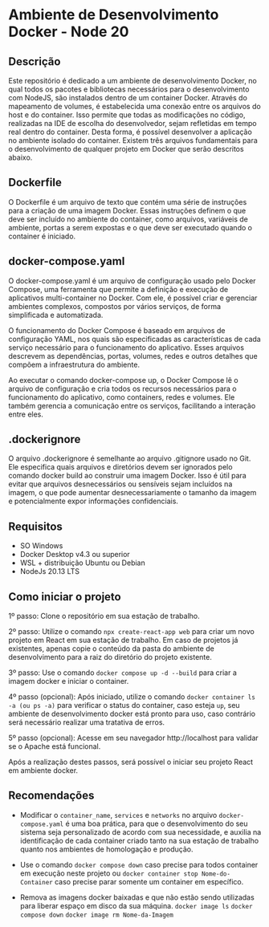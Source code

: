# Ambiente de Desenvolvimento Docker - Node 20

## Descrição
Este repositório é dedicado a um ambiente de desenvolvimento Docker, no qual todos os pacotes e bibliotecas necessários para o desenvolvimento com NodeJS, são instalados dentro de um container Docker. Através do mapeamento de volumes, é estabelecida uma conexão entre os arquivos do host e do container. Isso permite que todas as modificações no código, realizadas na IDE de escolha do desenvolvedor, sejam refletidas em tempo real dentro do container.   Desta forma, é possível desenvolver a aplicação no ambiente isolado do container. Existem três arquivos fundamentais para o desenvolvimento de qualquer projeto em Docker que serão descritos abaixo.

## Dockerfile
O Dockerfile é um arquivo de texto que contém uma série de instruções para a criação de uma imagem Docker. Essas instruções definem o que deve ser incluído no ambiente do container, como arquivos, variáveis de ambiente, portas a serem expostas e o que deve ser executado quando o container é iniciado.

## docker-compose.yaml
O docker-compose.yaml é um arquivo de configuração usado pelo Docker Compose, uma ferramenta que permite a definição e execução de aplicativos multi-container no Docker. Com ele, é possível criar e gerenciar ambientes complexos, compostos por vários serviços, de forma simplificada e automatizada.

O funcionamento do Docker Compose é baseado em arquivos de configuração YAML, nos quais são especificadas as características de cada serviço necessário para o funcionamento do aplicativo. Esses arquivos descrevem as dependências, portas, volumes, redes e outros detalhes que compõem a infraestrutura do ambiente.

Ao executar o comando docker-compose up, o Docker Compose lê o arquivo de configuração e cria todos os recursos necessários para o funcionamento do aplicativo, como containers, redes e volumes. Ele também gerencia a comunicação entre os serviços, facilitando a interação entre eles.

## .dockerignore
O arquivo .dockerignore é semelhante ao arquivo .gitignore usado no Git. Ele especifica quais arquivos e diretórios devem ser ignorados pelo comando docker build ao construir uma imagem Docker. Isso é útil para evitar que arquivos desnecessários ou sensíveis sejam incluídos na imagem, o que pode aumentar desnecessariamente o tamanho da imagem e potencialmente expor informações confidenciais.

## Requisitos

- SO Windows
- Docker Desktop v4.3 ou superior
- WSL + distribuição Ubuntu ou Debian
- NodeJs 20.13 LTS

## Como iniciar o projeto 
 
1º passo: Clone o repositório em sua estação de trabalho.

2º passo: Utilize o comando `npx create-react-app web` para criar um novo projeto em React em sua estação de trabalho. Em caso de projetos já existentes, apenas copie o conteúdo da pasta do ambiente de desenvolvimento para a raiz do diretório do projeto existente.

3º passo: Use o comando `docker compose up -d --build` para criar a imagem docker e iniciar o container.

4º passo (opcional): Após iniciado, utilize o comando `docker container ls -a (ou ps -a)` para verificar o status do container, caso esteja `up`, seu ambiente de desenvolvimento docker está pronto para uso, caso contrário será necessário realizar uma tratativa de erros.

5º passo (opcional): Acesse em seu navegador http://localhost para validar se o Apache está funcional.

Após a realização destes passos, será possível o iniciar seu projeto React em ambiente docker.

## Recomendações

- Modificar o `container_name`, `services` e `networks` no arquivo `docker-compose.yaml` é uma boa prática, para que o desenvolvimento do seu sistema seja personalizado de acordo com sua necessidade, e auxilia na identificação de cada container criado tanto na sua estação de trabalho quanto nos ambientes de homologação e produção.

- Use o comando `docker compose down` caso precise para todos container em execução neste projeto ou `docker container stop Nome-do-Container` caso precise parar somente um container em específico.

- Remova as imagens docker baixadas e que não estão sendo utilizadas para liberar espaço em disco da sua máquina. `docker image ls` `docker compose down` `docker image rm Nome-da-Imagem`